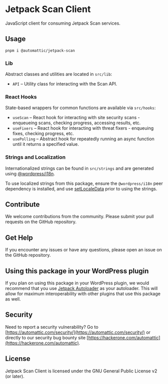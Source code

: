 # Jetpack Scan Client

JavaScript client for consuming Jetpack Scan services.

## Usage

```
pnpm i @automattic/jetpack-scan
```

### Lib

Abstract classes and utilities are located in `src/lib`:

* `API` – Utility class for interacting with the Scan API.

### React Hooks

State-based wrappers for common functions are available via `src/hooks`:

* `useScan` – React hook for interacting with site security scans - enqueueing scans, checking progress, accessing results, etc.
* `useFixers` – React hook for interacting with threat fixers - enqueuing fixes, checking progress, etc.
* `usePolling` – Abstract hook for repeatedly running an async function until it returns a specified value.

### Strings and Localization

Internationalized strings can be found in `src/strings` and are generated using [@wordpress/i18n](https://developer.wordpress.org/block-editor/packages/packages-i18n/).

To use localized strings from this package, ensure the `@wordpress/i18n` peer dependency is installed, and use [setLocaleData](https://developer.wordpress.org/block-editor/reference-guides/packages/packages-i18n/#setlocaledata) prior to using the strings.

## Contribute

We welcome contributions from the community. Please submit your pull requests on the GitHub repository.

## Get Help

If you encounter any issues or have any questions, please open an issue on the GitHub repository.

## Using this package in your WordPress plugin

If you plan on using this package in your WordPress plugin, we would recommend that you use [Jetpack Autoloader](https://packagist.org/packages/automattic/jetpack-autoloader) as your autoloader. This will allow for maximum interoperability with other plugins that use this package as well.

## Security

Need to report a security vulnerability? Go to [https://automattic.com/security/](https://automattic.com/security/) or directly to our security bug bounty site [https://hackerone.com/automattic](https://hackerone.com/automattic).

## License

Jetpack Scan Client is licensed under the GNU General Public License v2 (or later).
